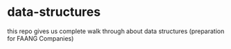 # data-structures
this repo gives us complete walk through about data structures (preparation for FAANG Companies) 
